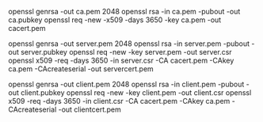 openssl genrsa -out ca.pem 2048
openssl rsa -in ca.pem -pubout -out ca.pubkey
openssl req -new -x509 -days 3650 -key ca.pem -out cacert.pem

openssl genrsa -out server.pem 2048
openssl rsa -in server.pem -pubout -out server.pubkey
openssl req -new -key server.pem -out server.csr
openssl x509 -req -days 3650 -in server.csr -CA cacert.pem -CAkey ca.pem -CAcreateserial -out servercert.pem

openssl genrsa -out client.pem 2048
openssl rsa -in client.pem -pubout -out client.pubkey
openssl req -new -key client.pem -out client.csr
openssl x509 -req -days 3650 -in client.csr -CA cacert.pem -CAkey ca.pem -CAcreateserial -out clientcert.pem